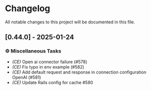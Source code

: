 # Changelog

All notable changes to this project will be documented in this file.

## [0.44.0] - 2025-01-24

### ⚙️ Miscellaneous Tasks

- *(CE)* Open ai connector failure (#578)
- *(CE)* Fix typo in env example (#582)
- *(CE)* Add default request and response in connection configuration OpenAI (#581)
- *(CE)* Update Rails config for cache #580

<!-- generated by git-cliff -->
